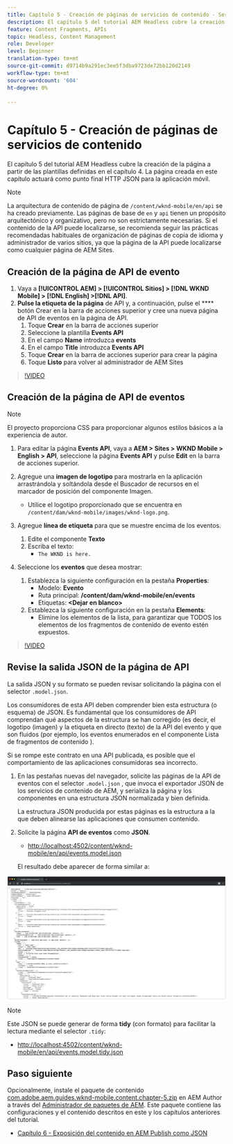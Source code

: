 ```yaml
---
title: Capítulo 5 - Creación de páginas de servicios de contenido - Servicios de contenido
description: El capítulo 5 del tutorial AEM Headless cubre la creación de páginas a partir de las plantillas definidas en el capítulo 4. Estas páginas actuarán como puntos finales HTTP JSON.
feature: Content Fragments, APIs
topic: Headless, Content Management
role: Developer
level: Beginner
translation-type: tm+mt
source-git-commit: d9714b9a291ec3ee5f3dba9723de72bb120d2149
workflow-type: tm+mt
source-wordcount: '604'
ht-degree: 0%

---
```



# Capítulo 5 - Creación de páginas de servicios de contenido

El capítulo 5 del tutorial AEM Headless cubre la creación de la página a partir de las plantillas definidas en el capítulo 4. La página creada en este capítulo actuará como punto final HTTP JSON para la aplicación móvil.

>[!NOTE]
>
> La arquitectura de contenido de página de `/content/wknd-mobile/en/api` se ha creado previamente. Las páginas de base de `en` y `api` tienen un propósito arquitectónico y organizativo, pero no son estrictamente necesarias. Si el contenido de la API puede localizarse, se recomienda seguir las prácticas recomendadas habituales de organización de páginas de copia de idioma y administrador de varios sitios, ya que la página de la API puede localizarse como cualquier página de AEM Sites.

## Creación de la página de API de evento

1. Vaya a **[!UICONTROL AEM] > [!UICONTROL Sitios] > [!DNL WKND Mobile] > [!DNL English] >[!DNL API]**.
1. **Pulse la etiqueta de la página** de API y, a continuación, pulse el  **** botón Crear en la barra de acciones superior y cree una nueva página de API de eventos en la página de API.
   1. Toque **Crear** en la barra de acciones superior
   1. Seleccione la plantilla **Events API**
   1. En el campo **Name** introduzca **events**
   1. En el campo **Title** introduzca **Events API**
   1. Toque **Crear** en la barra de acciones superior para crear la página
   1. Toque **Listo** para volver al administrador de AEM Sites

>[!VIDEO](https://video.tv.adobe.com/v/28340/?quality=12&learn=on)

## Creación de la página de API de eventos

>[!NOTE]
>
> El proyecto proporciona CSS para proporcionar algunos estilos básicos a la experiencia de autor.

1. Para editar la página **Events API**, vaya a **AEM > Sites > WKND Mobile > English > API**, seleccione la página **Events API** y pulse **Edit** en la barra de acciones superior.
1. Agregue una **imagen de logotipo** para mostrarla en la aplicación arrastrándola y soltándola desde el Buscador de recursos en el marcador de posición del componente Imagen.
   * Utilice el logotipo proporcionado que se encuentra en `/content/dam/wknd-mobile/images/wknd-logo.png`.

1. Agregue **línea de etiqueta** para que se muestre encima de los eventos.
   1. Edite el componente **Texto**
   1. Escriba el texto:
      * `The WKND is here.`

1. Seleccione los **eventos** que desea mostrar:
   1. Establezca la siguiente configuración en la pestaña **Properties**:
      * Modelo: **Evento**
      * Ruta principal: **/content/dam/wknd-mobile/en/events**
      * Etiquetas: **&lt;Dejar en blanco>**
   1. Establezca la siguiente configuración en la pestaña **Elements**:
      * Elimine los elementos de la lista, para garantizar que TODOS los elementos de los fragmentos de contenido de evento estén expuestos.

>[!VIDEO](https://video.tv.adobe.com/v/28339/?quality=12&learn=on)

## Revise la salida JSON de la página de API

La salida JSON y su formato se pueden revisar solicitando la página con el selector `.model.json`.

Los consumidores de esta API deben comprender bien esta estructura (o esquema) de JSON. Es fundamental que los consumidores de API comprendan qué aspectos de la estructura se han corregido (es decir, el logotipo (imagen) y la etiqueta en directo (texto) de la API del evento y que son fluidos (por ejemplo, los eventos enumerados en el componente Lista de fragmentos de contenido ).

Si se rompe este contrato en una API publicada, es posible que el comportamiento de las aplicaciones consumidoras sea incorrecto.

1. En las pestañas nuevas del navegador, solicite las páginas de la API de eventos con el selector `.model.json` , que invoca el exportador JSON de los servicios de contenido de AEM, y serializa la página y los componentes en una estructura JSON normalizada y bien definida.

   La estructura JSON producida por estas páginas es la estructura a la que deben alinearse las aplicaciones que consumen contenido.

1. Solicite la página **API de eventos** como **JSON**.

   * [http://localhost:4502/content/wknd-mobile/en/api/events.model.json](http://localhost:4502/content/wknd-mobile/en/api/events.model.tidy.json)

   El resultado debe aparecer de forma similar a:

![Salida JSON de AEM Content Services](assets/chapter-5/json-output.png)

>[!NOTE]
>
> Este JSON se puede generar de forma **tidy** (con formato) para facilitar la lectura mediante el selector `.tidy`:
> * [http://localhost:4502/content/wknd-mobile/en/api/events.model.tidy.json](http://localhost:4502/content/wknd-mobile/en/api/events.model.tidy.json)


## Paso siguiente

Opcionalmente, instale el paquete de contenido [com.adobe.aem.guides.wknd-mobile.content.chapter-5.zip](https://github.com/adobe/aem-guides-wknd-mobile/releases/latest) en AEM Author a través del [Administrador de paquetes de AEM](http://localhost:4502/crx/packmgr/index.jsp). Este paquete contiene las configuraciones y el contenido descritos en este y los capítulos anteriores del tutorial.

* [Capítulo 6 - Exposición del contenido en AEM Publish como JSON](./chapter-6.md)
